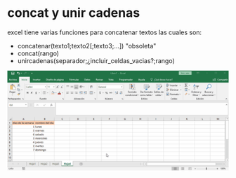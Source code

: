 # concat y unir cadenas

excel tiene varias funciones para concatenar textos las cuales son:
+ concatenar(texto1;texto2[;texto3;...]) "obsoleta"
+ concat(rango)
+ unircadenas(separador;¿incluir_celdas_vacias?;rango)

![concatenar y unirtexto](../0_img/concat_unircadenas.gif)